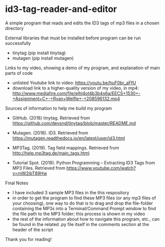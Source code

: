 # id3-tag-reader-and-editor
A simple program that reads and edits the ID3 tags of mp3 files in a chosen directory

External libraries that must be installed before program can be run successfully

- tinytag (pip install tinytag)
- mutagen (pip install mutagen)

Links to my video, showing a demo of my program, and explanation of main parts of code

- unlisted Youtube link to video: https://youtu.be/huF0br_aFfU
- download link to a higher-quality version of my video, in mp4: http://www.mediafire.com/file/elhl4ot4b3b4s6a/EECS+1530+-+Assignment+C+-+Ryan+Welfle+-+208596132.mp4

Sources of information to help me build my program

- GitHub. (2018) tinytag. Retrieved from https://github.com/devsnd/tinytag/blob/master/README.md

- Mutagen. (2016). ID3. Retrieved from https://mutagen.readthedocs.io/en/latest/user/id3.html

- MP3Tag. (2019). Tag field mappings. Retrieved from http://help.mp3tag.de/main_tags.html

- Tutorial Spot. (2019). Python Programming – Extracting ID3 Tags from MP3 Files. Retrieved from 	https://www.youtube.com/watch?v=rnW2ibT89Hw

Final Notes

- I have included 3 sample MP3 files in the this respository
- in order to get the program to find these MP3 files (or any mp3 files of your choosing), one way to do that is to drag and drop the file-folder containing the MP3s into a Terminal/Command Prompt window to find the file path to the MP3 folder; this process is shown in my video
- the rest of the information about how to navigate this program, etc., can be found in the related .py file itself in the comments section at the header of the script

Thank you for reading!
